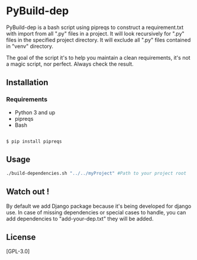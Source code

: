 # PyBuild-dep

PyBuild-dep is a bash script using pipreqs to construct a requirement.txt with import from all ".py" files in a project.
It will look recursively for ".py" files in the specified project directory.
It will exclude all ".py" files contained in "venv" directory.

The goal of the script it's to help you maintain a clean requirements, it's not a magic script, nor perfect.
Always check the result.

## Installation

### Requirements
* Python 3 and up
* pipreqs
* Bash

## 
`$ pip install pipreqs`

## Usage

```bash
./build-dependencies.sh "../../myProject" #Path to your project root
```

## Watch out !
By default we add Django package because it's being developed for django use.
In case of missing dependencies or special cases to handle, you can add dependencies to "add-your-dep.txt" they will be added. 

## License
[GPL-3.0]
